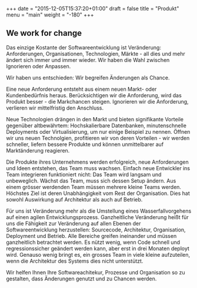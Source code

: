+++
date = "2015-12-05T15:37:20+01:00"
draft = false
title = "Produkt"
menu = "main"
weight = "-180"
+++

## We work for change

Das einzige Kostante der Softwareentwicklung ist Veränderung: Anforderungen, Organisationen, Technologien, Märkte - all dies und mehr ändert sich immer und immer wieder. Wir haben die Wahl zwischen Ignorieren oder Anpassen. 

Wir haben uns entschieden: Wir begreifen Änderungen als Chance.

Eine neue Anforderung entsteht aus einem neuen Markt- oder Kundenbedürfnis heraus. Berücksichtigen wir die Anforderung, wird das Produkt besser - die Markchancen steigen. Ignorieren wir die Anforderung, verlieren wir mittelfristig den Anschluss. 

Neue Technologien drängen in den Markt und bieten signifikante Vorteile gegenüber altbewährtem: Hochskalierbare Datenbanken, minutenschnelle Deployments oder Virtualisierung, um nur einige Beispiel zu nennen. Öffnen wir uns neuen Technolgien, profitieren wir von deren Vorteilen - wir werden schneller, liefern bessere Produkte und können unmittelbarer auf Marktänderung reagieren. 

Die Produkte ihres Unternehmens werden erfolgreich, neue Anforderungen und Ideen entstehen, das Team muss wachsen. Einfach neue Entwickler ins Team integrieren funktioniert nicht: Das Team wird langsam und unbeweglich. Wächst das Team, muss sich dessen Setup ändern. Aus einem grösser werdenden Team müssen mehrere kleine Teams werden. Höchstes Ziel ist deren Unabhängigkeit vom Rest der Organisation. Dies hat sowohl Auswirkung auf Architektur als auch auf Betrieb.  

Für uns ist Veränderung mehr als die Umstellung eines Wasserfallvorgehens auf einen agilen Entwicklungsprozess. Ganzheitliche Veränderung heißt für uns die Fähigkeit zur Veränderung auf allen Ebenen der Softwareentwicklung herzustellen: Sourcecode, Architektur, Organisation, Deployment und Betrieb. Alle Bereiche greifen ineinander und müssen ganzheitlich betrachtet werden. Es nützt wenig, wenn Code schnell und regressionssicher geändert werden kann, aber erst in drei Monaten deployt wird. Genauso wenig bringt es, ein grosses Team in viele kleine aufzuteilen, wenn die Architektur des Systems dies nicht unterstützt. 

Wir helfen Ihnen Ihre Softwareachitekur, Prozesse und Organisation so zu gestalten, dass Änderungen genutzt und zu Chancen werden. 